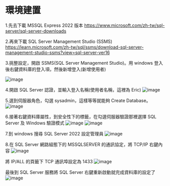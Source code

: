# 環境建置

1.先去下載 MSSQL Express 2022 版本
https://www.microsoft.com/zh-tw/sql-server/sql-server-downloads

2.再來下載 SQL Server Management Studio (SSMS)
https://learn.microsoft.com/zh-tw/sql/ssms/download-sql-server-management-studio-ssms?view=sql-server-ver16

3.挑整設定，開啟 SSMS(SQL Server Management Studio)。用 windows 登入後右鍵資料庫的登入項，然後新增登入(新增使用者)

![image](https://github.com/fcu-d0440478/JDBCExample/blob/master/picture_file/%E5%9C%961.png)

4.開啟 SQL Server 認證，並輸入登入名稱(使用者名稱，這裡為 Eric)
![image](https://github.com/fcu-d0440478/JDBCExample/blob/master/picture_file/%E5%9C%962.png)

5.選到伺服器角色，勾選 sysadmin，這樣等等就能夠 Create Database。
![image](https://github.com/fcu-d0440478/JDBCExample/blob/master/picture_file/%E5%9C%963.png)

6.接著右鍵資料庫屬性，到安全性下的標籤，在勾選伺服器驗證那裡選擇 SQL Server 及 Windows 驗證模式
![image](https://github.com/fcu-d0440478/JDBCExample/blob/master/picture_file/%E5%9C%964.png)
![image](https://github.com/fcu-d0440478/JDBCExample/blob/master/picture_file/%E5%9C%965.png)

7.到 windows 搜尋 SQL Server 2022 設定管理員
![image](https://github.com/fcu-d0440478/JDBCExample/blob/master/picture_file/%E5%9C%966.png)

8.在 SQL Server 網路組態下的 MSSQLSERVER 的通訊協定，將 TCP/IP 右鍵內容
![image](https://github.com/fcu-d0440478/JDBCExample/blob/master/picture_file/%E5%9C%967.png)

將 IP/ALL 的頁籤下 TCP 通訊埠設定為 1433
![image](https://github.com/fcu-d0440478/JDBCExample/blob/master/picture_file/%E5%9C%968.png)

最後到 SQL Server 服務將 SQL Server 右鍵重新啟動就完成資料庫的設定了
![image](https://github.com/fcu-d0440478/JDBCExample/blob/master/picture_file/%E5%9C%969.png)
